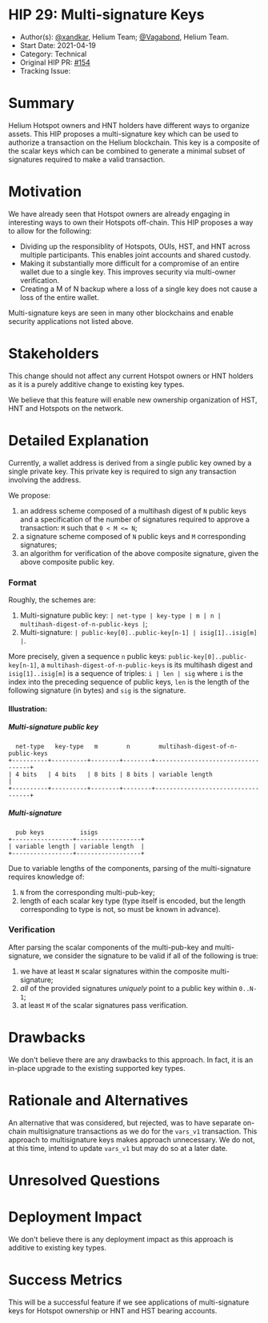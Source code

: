 # HIP 29: Multi-signature Keys

- Author(s): [@xandkar](http://github.com/xandkar), Helium Team; [@Vagabond](http://github.com/Vagabond), Helium Team.
- Start Date: 2021-04-19
- Category: Technical
- Original HIP PR: [#154](https://github.com/helium/HIP/pull/154)
- Tracking Issue:  <!-- TODO -->

# Summary
[summary]: #summary

Helium Hotspot owners and HNT holders have different ways to organize assets.
This HIP proposes a multi-signature key which can be used to authorize a
transaction on the Helium blockchain. This key is a composite of the scalar
keys which can be combined to generate a minimal subset of signatures required
to make a valid transaction.

# Motivation
[motivation]: #motivation

We have already seen that Hotspot owners are already engaging in interesting
ways to own their Hotspots off-chain. This HIP proposes a way to allow for the
following:

- Dividing up the responsiblity of Hotspots, OUIs, HST, and HNT across multiple
  participants. This enables joint accounts and shared custody.
- Making it substantially more difficult for a compromise of an entire wallet
  due to a single key. This improves security via multi-owner verification.
- Creating a M of N backup where a loss of a single key does not cause a loss
  of the entire wallet.

Multi-signature keys are seen in many other blockchains and enable security
applications not listed above.

# Stakeholders
[stakeholders]: #stakeholders

This change should not affect any current Hotspot owners or HNT holders as it
is a purely additive change to existing key types.

We believe that this feature will enable new ownership organization of HST, HNT and
Hotspots on the network.

# Detailed Explanation
[detailed-explanation]: #detailed-explanation

Currently, a wallet address is derived from a single public key owned by a
single private key. This private key is required to sign any transaction
involving the address.

We propose:

1. an address scheme composed of a multihash digest of `N` public keys and a
   specification of the number of signatures required to approve a transaction:
   `M` such that `0 < M <= N`;
2. a signature scheme composed of `N` public keys and `M` corresponding
   signatures;
3. an algorithm for verification of the above composite signature, given the
   above composite public key.

### Format

Roughly, the schemes are:
1. Multi-signature public key: `| net-type | key-type | m | n | multihash-digest-of-n-public-keys |`;
2. Multi-signature: `| public-key[0]..public-key[n-1] | isig[1]..isig[m] |`.

More precisely, given a sequence `n` public keys: `public-key[0]..public-key[n-1]`,
a `multihash-digest-of-n-public-keys` is its multihash digest and `isig[1]..isig[m]`
is a sequence of triples: `i | len | sig` where `i` is the index into the
preceding sequence of public keys, `len` is the length of the following
signature (in bytes) and `sig` is the signature.

#### Illustration:

##### Multi-signature public key

      net-type   key-type   m        n        multihash-digest-of-n-public-keys
    +----------+----------+--------+--------+-----------------------------------+
    | 4 bits   | 4 bits   | 8 bits | 8 bits | variable length                   |
    +----------+----------+--------+--------+-----------------------------------+

##### Multi-signature

      pub keys          isigs
    +-----------------+------------------+
    | variable length | variable length  |
    +-----------------+------------------+

Due to variable lengths of the components, parsing of the multi-signature
requires knowledge of:
1. `N` from the corresponding multi-pub-key;
2. length of each scalar key type (type itself is encoded, but the length
   corresponding to type is not, so must be known in advance).

### Verification

After parsing the scalar components of the multi-pub-key and multi-signature,
we consider the signature to be valid if all of the following is true:
1. we have at least `M` scalar signatures within the composite multi-signature;
2. _all_ of the provided signatures _uniquely_ point to a public key within
   `0..N-1`;
3. at least `M` of the scalar signatures pass verification.

# Drawbacks
[drawbacks]: #drawbacks

We don't believe there are any drawbacks to this approach. In fact, it is an
in-place upgrade to the existing supported key types.

# Rationale and Alternatives
[alternatives]: #rationale-and-alternatives

An alternative that was considered, but rejected, was to have separate on-chain
multisignature transactions as we do for the `vars_v1` transaction. This
approach to multisignature keys makes approach unnecessary. We do not, at this
time, intend to update `vars_v1` but may do so at a later date.

# Unresolved Questions
[unresolved]: #unresolved-questions


# Deployment Impact
[deployment-impact]: #deployment-impact

We don't believe there is any deployment impact as this approach is additive
to existing key types.

# Success Metrics
[success-metrics]: #success-metrics

This will be a successful feature if we see applications of multi-signature
keys for Hotspot ownership or HNT and HST bearing accounts.

